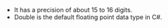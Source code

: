- It has a precision of about 15 to 16 digits.
- Double is the default floating point data type in C#.